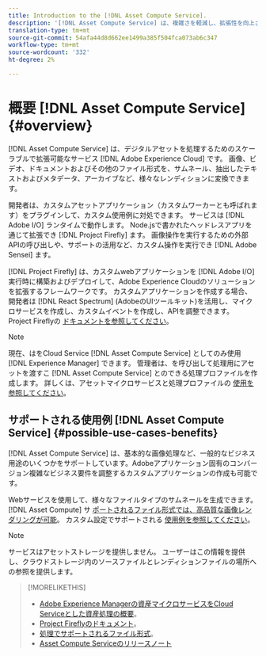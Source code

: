 ```yaml
---
title: Introduction to the [!DNL Asset Compute Service].
description: '[!DNL Asset Compute Service] は、複雑さを軽減し、拡張性を向上させる、クラウドネイティブのアセット処理サービスです。'
translation-type: tm+mt
source-git-commit: 54afa44d8d662ee1499a385f504fca073ab6c347
workflow-type: tm+mt
source-wordcount: '332'
ht-degree: 2%

---
```



# 概要 [!DNL Asset Compute Service] {#overview}

[!DNL Asset Compute Service] は、デジタルアセットを処理するためのスケーラブルで拡張可能なサービス [!DNL Adobe Experience Cloud] です。 画像、ビデオ、ドキュメントおよびその他のファイル形式を、サムネール、抽出したテキストおよびメタデータ、アーカイブなど、様々なレンディションに変換できます。

開発者は、カスタムアセットアプリケーション（カスタムワーカーとも呼ばれます）をプラグインして、カスタム使用例に対処できます。 サービスは [!DNL Adobe I/O] ランタイムで動作します。 Node.jsで書かれたヘッドレスアプリを通じて拡張でき [!DNL Project Firefly] ます。 画像操作を実行するための外部APIの呼び出しや、サポートの活用など、カスタム操作を実行でき [!DNL Adobe Sensei] ます。

[!DNL Project Firefly] は、カスタムwebアプリケーションを [!DNL Adobe I/O] 実行時に構築およびデプロイして、Adobe Experience Cloudのソリューションを拡張するフレームワークです。 カスタムアプリケーションを作成する場合、開発者は [!DNL React Spectrum] (AdobeのUIツールキット)を活用し、マイクロサービスを作成し、カスタムイベントを作成し、APIを調整できます。 Project Fireflyの [ドキュメントを参照してください](https://www.adobe.io/apis/experienceplatform/project-firefly/docs.html)。

>[!NOTE]
>
>現在、はをCloud Service [!DNL Asset Compute Service] としてのみ使用 [!DNL Experience Manager] できます。 管理者は、を呼び出して処理用にアセットを渡すこ [!DNL Asset Compute Service] とのできる処理プロファイルを作成します。 詳しくは、アセットマイクロサービスと処理プロファイルの [使用を参照してください](https://docs.adobe.com/content/help/en/experience-manager-cloud-service/assets/manage/asset-microservices-configure-and-use.html)。

## サポートされる使用例 [!DNL Asset Compute Service] {#possible-use-cases-benefits}

[!DNL Asset Compute Service] は、基本的な画像処理など、一般的なビジネス用途のいくつかをサポートしています。Adobeアプリケーション固有のコンバージョン複雑なビジネス要件を調整するカスタムアプリケーションの作成も可能です。

Webサービスを使用して、様々なファイルタイプのサムネールを生成できます。 [!DNL Asset Compute] サ [ポートされるファイル形式では、高品質な画像レンダリングが可能](https://docs.adobe.com/content/help/en/experience-manager-cloud-service/assets/file-format-support.html)。 カスタム設定でサポートされる [使用例を参照してください](https://docs.adobe.com/content/help/en/experience-manager-cloud-service/assets/manage/asset-microservices-configure-and-use.html#custom-config)。

>[!NOTE]
>
>サービスはアセットストレージを提供しません。 ユーザーはこの情報を提供し、クラウドストレージ内のソースファイルとレンディションファイルの場所への参照を提供します。

<!-- TBD: Should this be mentioned in the docs?

|Asset Compute Service does not do this|Expectations from implementing client|
|---|---|
| Binary uploads or API-based asset ingestion. | Use other methods to ingest assets. |
| Store binaries or any persisted data across processing requests.| Each request is independent so treat it as a standalone request by sharing binary and processing instructions. |
| Store any configurations such as processing rules or settings for a user or an organization's account. | Add processing request to each request/instruction. |
| Direct event handling of asset creation events from storage systems and processing completed notifications, and errors. | Use Adobe I/O Events and other methods. |

-->

>[!MORELIKETHIS]
>
>* [Adobe Experience Managerの資産マイクロサービスをCloud Serviceとした資産処理の概要](https://docs.adobe.com/content/help/en/experience-manager-cloud-service/assets/asset-microservices-overview.html)。
>* [Project Fireflyのドキュメント](https://www.adobe.io/apis/experienceplatform/project-firefly/docs.html)。
>* [処理でサポートされるファイル形式](https://docs.adobe.com/content/help/en/experience-manager-cloud-service/assets/file-format-support.html)。
>* [Asset Compute Serviceのリリースノート](release-notes.md)


<!-- **TBD:**
* Clarify the service can only be used within AEM as Cloud Service. The docs provided as context for custom application developers. Not to be used as a standalone service.
  ** and API as that plays a role in custom applications (accepting standard params, invoking Nui itself in the future, etc. (this is an outlook))

* link to aem as cloud service docs on asset ingestion and customization with processing profiles.
-->
